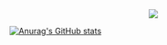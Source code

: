 <!--메인 타이틀-->
<div align="center">
  <img src="C:\Users\mings\Downloads\제목을-입력해주세요_.gif"/>
</div>

<!--내용(tech stack / studying / tool / readme stats /top language cardd )-->
[![Anurag's GitHub stats](https://github-readme-stats.vercel.app/api?username=KongMezu&theme=panda)](https://github.com/KongMezu/github-readme-stats)

<!--잔디 ㄲ미기-->


